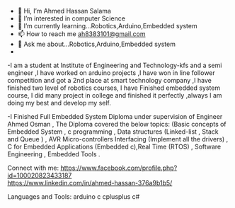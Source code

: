 - 👋 Hi, I’m Ahmed Hassan Salama
- 👀 I’m interested in computer Science
- 🌱 I’m currently learning...Robotics,Arduino,Embedded system
- 📫 How to reach me ah8383101@gmail.com
- 💬 Ask me about...Robotics,Arduino,Embedded system
- 
-I am a student at Institute of Engineering and Technology-kfs and a semi engineer ,I have worked on arduino projects ,I have won in line follower competition and got a   2nd place at smart technology company ,I have finished two level of robotics courses, I have Finished embedded system course, I did many project in college and         finished it perfectly ,always I am doing my best and develop my self.

-I Finished Full Embedded System Diploma under supervision of Engineer Ahmed Osman ,
The Diploma covered the below topics:
(Basic concepts of Embedded System , c programming , Data structures (Linked-list , Stack and Queue ) , AVR Micro-controllers Interfacing (Implement all the drivers) , C for Embedded Applications (Embedded c),Real Time (RTOS) , Software Engineering , Embedded Tools .


Connect with me:
https://www.facebook.com/profile.php?id=100020823433187  
https://www.linkedin.com/in/ahmed-hassan-376a9b1b5/ 

Languages and Tools:
arduino c cplusplus c# 
<!---
Ahmed011001/Ahmed011001 is a ✨ special ✨ repository because its `README.md` (this file) appears on your GitHub profile.
You can click the Preview link to take a look at your changes.
--->
